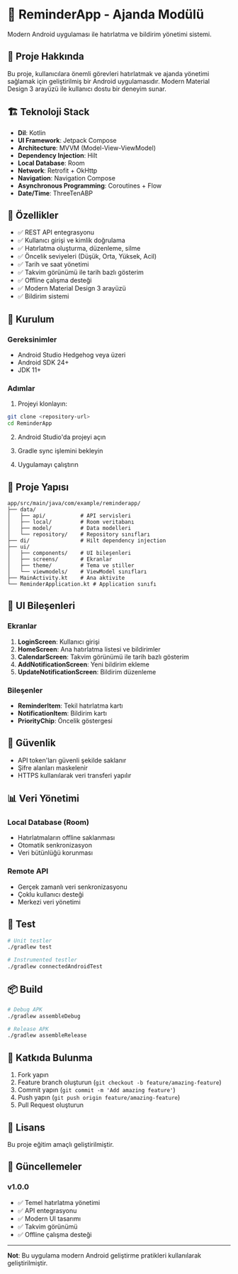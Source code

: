 # 📱 ReminderApp - Ajanda Modülü

Modern Android uygulaması ile hatırlatma ve bildirim yönetimi sistemi.

## 🎯 Proje Hakkında

Bu proje, kullanıcılara önemli görevleri hatırlatmak ve ajanda yönetimi sağlamak için geliştirilmiş bir Android uygulamasıdır. Modern Material Design 3 arayüzü ile kullanıcı dostu bir deneyim sunar.

## 🏗️ Teknoloji Stack

- **Dil**: Kotlin
- **UI Framework**: Jetpack Compose
- **Architecture**: MVVM (Model-View-ViewModel)
- **Dependency Injection**: Hilt
- **Local Database**: Room
- **Network**: Retrofit + OkHttp
- **Navigation**: Navigation Compose
- **Asynchronous Programming**: Coroutines + Flow
- **Date/Time**: ThreeTenABP

## 📱 Özellikler

- ✅ REST API entegrasyonu
- ✅ Kullanıcı girişi ve kimlik doğrulama
- ✅ Hatırlatma oluşturma, düzenleme, silme
- ✅ Öncelik seviyeleri (Düşük, Orta, Yüksek, Acil)
- ✅ Tarih ve saat yönetimi
- ✅ Takvim görünümü ile tarih bazlı gösterim
- ✅ Offline çalışma desteği
- ✅ Modern Material Design 3 arayüzü
- ✅ Bildirim sistemi

## 🚀 Kurulum

### Gereksinimler

- Android Studio Hedgehog veya üzeri
- Android SDK 24+
- JDK 11+

### Adımlar

1. Projeyi klonlayın:
```bash
git clone <repository-url>
cd ReminderApp
```

2. Android Studio'da projeyi açın

3. Gradle sync işlemini bekleyin

4. Uygulamayı çalıştırın

## 📁 Proje Yapısı

```
app/src/main/java/com/example/reminderapp/
├── data/
│   ├── api/           # API servisleri
│   ├── local/         # Room veritabanı
│   ├── model/         # Data modelleri
│   └── repository/    # Repository sınıfları
├── di/                # Hilt dependency injection
├── ui/
│   ├── components/    # UI bileşenleri
│   ├── screens/       # Ekranlar
│   ├── theme/         # Tema ve stiller
│   └── viewmodels/    # ViewModel sınıfları
├── MainActivity.kt    # Ana aktivite
└── ReminderApplication.kt # Application sınıfı
```

## 🎨 UI Bileşenleri

### Ekranlar

1. **LoginScreen**: Kullanıcı girişi
2. **HomeScreen**: Ana hatırlatma listesi ve bildirimler
3. **CalendarScreen**: Takvim görünümü ile tarih bazlı gösterim
4. **AddNotificationScreen**: Yeni bildirim ekleme
5. **UpdateNotificationScreen**: Bildirim düzenleme

### Bileşenler

- **ReminderItem**: Tekil hatırlatma kartı
- **NotificationItem**: Bildirim kartı
- **PriorityChip**: Öncelik göstergesi

## 🔐 Güvenlik

- API token'ları güvenli şekilde saklanır
- Şifre alanları maskelenir
- HTTPS kullanılarak veri transferi yapılır

## 📊 Veri Yönetimi

### Local Database (Room)

- Hatırlatmaların offline saklanması
- Otomatik senkronizasyon
- Veri bütünlüğü korunması

### Remote API

- Gerçek zamanlı veri senkronizasyonu
- Çoklu kullanıcı desteği
- Merkezi veri yönetimi

## 🧪 Test

```bash
# Unit testler
./gradlew test

# Instrumented testler
./gradlew connectedAndroidTest
```

## 📦 Build

```bash
# Debug APK
./gradlew assembleDebug

# Release APK
./gradlew assembleRelease
```

## 🤝 Katkıda Bulunma

1. Fork yapın
2. Feature branch oluşturun (`git checkout -b feature/amazing-feature`)
3. Commit yapın (`git commit -m 'Add amazing feature'`)
4. Push yapın (`git push origin feature/amazing-feature`)
5. Pull Request oluşturun

## 📄 Lisans

Bu proje eğitim amaçlı geliştirilmiştir.

## 🔄 Güncellemeler

### v1.0.0
- ✅ Temel hatırlatma yönetimi
- ✅ API entegrasyonu
- ✅ Modern UI tasarımı
- ✅ Takvim görünümü
- ✅ Offline çalışma desteği

---

**Not**: Bu uygulama modern Android geliştirme pratikleri kullanılarak geliştirilmiştir.
